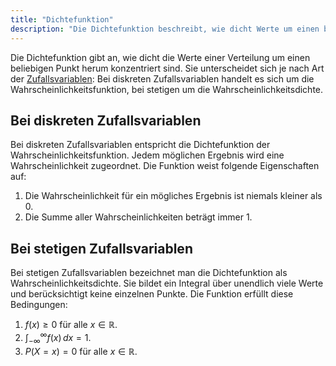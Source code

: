 ```yaml
---
title: "Dichtefunktion"
description: "Die Dichtefunktion beschreibt, wie dicht Werte um einen bestimmten Punkt verteilt sind. Bei diskreten Zufallsvariablen entspricht sie der Wahrscheinlichkeitsfunktion, bei stetigen der Wahrscheinlichkeitsdichte. Zu ihren Eigenschaften zählen Nichtnegativität und die Normierung, dass das Integral über alle Werte eins ergibt."
---
```


Die Dichtefunktion gibt an, wie dicht die Werte einer Verteilung um einen beliebigen Punkt herum konzentriert sind. Sie unterscheidet sich je nach Art der [Zufallsvariablen](/open-fidup/lerninhalte/zufallsvariable): Bei diskreten Zufallsvariablen handelt es sich um die Wahrscheinlichkeitsfunktion, bei stetigen um die Wahrscheinlichkeitsdichte.

## Bei diskreten Zufallsvariablen

Bei diskreten Zufallsvariablen entspricht die Dichtefunktion der Wahrscheinlichkeitsfunktion. Jedem möglichen Ergebnis wird eine Wahrscheinlichkeit zugeordnet. Die Funktion weist folgende Eigenschaften auf:

1. Die Wahrscheinlichkeit für ein mögliches Ergebnis ist niemals kleiner als 0.
2. Die Summe aller Wahrscheinlichkeiten beträgt immer 1.

## Bei stetigen Zufallsvariablen

Bei stetigen Zufallsvariablen bezeichnet man die Dichtefunktion als Wahrscheinlichkeitsdichte. Sie bildet ein Integral über unendlich viele Werte und berücksichtigt keine einzelnen Punkte. Die Funktion erfüllt diese Bedingungen:

1. $f(x) \geq 0$ für alle $x \in \mathbb{R}$.
2. $\int_{-\infty}^{\infty} f(x) \, dx = 1$.
3. $P(X = x) = 0$ für alle $x \in \mathbb{R}$.